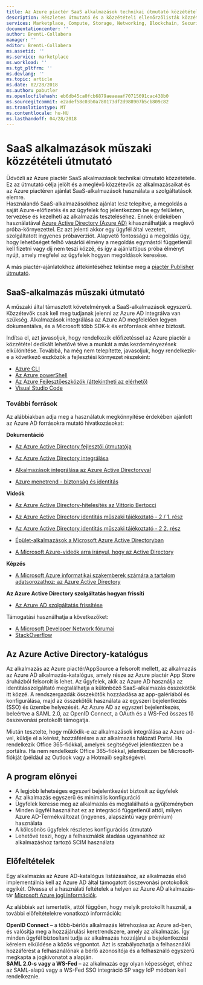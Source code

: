 ```yaml
---
title: Az Azure piactér SaaS alkalmazások technikai útmutató közzététele
description: Részletes útmutató és a közzétételi ellenőrzőlisták közzétételéhez SaaS-alkalmazásokhoz az Azure piactéren
services: Marketplace, Compute, Storage, Networking, Blockchain, Security, SaaS
documentationcenter: ''
author: BrentL-Collabera
manager: ''
editor: BrentL-Collabera
ms.assetid: ''
ms.service: marketplace
ms.workload: ''
ms.tgt_pltfrm: ''
ms.devlang: ''
ms.topic: article
ms.date: 02/28/2018
ms.author: pabutler
ms.openlocfilehash: eb6db45ca0fcb6879aeaeaaf70715691cac438b0
ms.sourcegitcommit: e2adef58c03b0a780173df2d988907b5cb809c82
ms.translationtype: MT
ms.contentlocale: hu-HU
ms.lasthandoff: 04/28/2018
---
```

# <a name="saas-applications-technical-publishing-guide"></a>SaaS alkalmazások műszaki közzétételi útmutató

Üdvözli az Azure piactér SaaS alkalmazások technikai útmutató közzététele. Ez az útmutató célja jelölt és a meglévő közzétevők az alkalmazásaikat és az Azure piactéren ajánlat SaaS-alkalmazások használata a szolgáltatások elemre.  
Használandó SaaS-alkalmazásokhoz ajánlat lesz telepítve, a megoldás a saját Azure-előfizetés és az ügyfelek fog jelentkezzen be egy felületen, tervezése és kezelheti az alkalmazás teszteléséhez. Ennek érdekében használatával [Azure Active Directory (Azure AD)](https://docs.microsoft.com/azure/active-directory/active-directory-whatis) kihasználhatják a meglévő próba-környezettel. Ez azt jelenti akkor egy ügyfél által vezetett, szolgáltatott ingyenes próbaverziót. Alapvető fontosságú a megoldás úgy, hogy lehetőséget felhő vásárlói élmény a megoldás egymástól függetlenül kell fizetni vagy díj nem teszi közzé, és így a ajánlattípus próba élményt nyújt, amely megfelel az ügyfelek hogyan megoldások keresése.  

A más piactér-ajánlatokhoz áttekintéséhez tekintse meg a [piactér Publisher útmutató](https://aka.ms/sellerguide).

## <a name="saas-application-technical-guidance"></a>SaaS-alkalmazás műszaki útmutató
A műszaki által támasztott követelmények a SaaS-alkalmazások egyszerű. Közzétevők csak kell meg tudjanak jelenni az Azure AD integrálva van szükség.  Alkalmazások integrálása az Azure AD megfelelően legyen dokumentálva, és a Microsoft több SDK-k és erőforrások ehhez biztosít.  

Indítsa el, azt javasoljuk, hogy rendelkezik előfizetéssel az Azure piactér a közzététel dedikált lehetővé téve a munkát a más kezdeményezések elkülönítése. Továbbá, ha még nem telepítette, javasoljuk, hogy rendelkezik-e a következő eszközök a fejlesztési környezet részeként: 
- [Azure CLI](https://docs.microsoft.com/cli/azure/install-azure-cli?view=azure-cli-latest)  
- [Az Azure powerShell](https://docs.microsoft.com/powershell/azure/overview?view=azurermps-5.0.0)  
- [Az Azure Fejlesztőeszközök (áttekintheti az elérhető)](https://azure.microsoft.com/tools/)  
- [Visual Studio Code](https://code.visualstudio.com/)  

### <a name="resources"></a>További források
Az alábbiakban adja meg a használatuk megkönnyítése érdekében ajánlott az Azure AD forrásokra mutató hivatkozásokat: 

**Dokumentáció**

- [Az Azure Active Directory fejlesztői útmutatója](https://docs.microsoft.com/azure/active-directory/develop/active-directory-developers-guide)

- [Az Azure Active Directory integrálása](https://docs.microsoft.com/azure/active-directory/develop/active-directory-how-to-integrate)

- [Alkalmazások integrálása az Azure Active Directoryval](https://docs.microsoft.com/azure/active-directory/develop/active-directory-integrating-applications)

- [Azure menetrend - biztonság és identitás](https://azure.microsoft.com/roadmap/?category=security-identity)

**Videók**

- [Az Azure Active Directory-hitelesítés az Vittorio Bertocci](https://channel9.msdn.com/Shows/XamarinShow/Episode-27-Azure-Active-Directory-Authentication-with-Vittorio-Bertocci?term=azure%20active%20directory%20integration)

- [Az Azure Active Directory identitás műszaki tájékoztató - 2 / 1. rész](https://channel9.msdn.com/Blogs/MVP-Enterprise-Mobility/Azure-Active-Directory-Identity-Technical-Briefing-Part-1-of-2?term=azure%20active%20directory%20integration)

- [Az Azure Active Directory identitás műszaki tájékoztató - 2 2. rész](https://channel9.msdn.com/Blogs/MVP-Azure/Azure-Active-Directory-Identity-Technical-Briefing-Part-2-of-2?term=azure%20active%20directory%20integration)

- [Épület-alkalmazások a Microsoft Azure Active Directoryban](https://channel9.msdn.com/Blogs/Windows-Development-for-the-Enterprise/Building-Apps-with-Microsoft-Azure-Active-Directory?term=azure%20active%20directory%20integration)

- [A Microsoft Azure-videók arra irányul, hogy az Active Directory](https://azure.microsoft.com/resources/videos/index/?services=active-directory)

**Képzés**  
- [A Microsoft Azure informatikai szakemberek számára a tartalom adatsorozathoz: az Azure Active Directory](https://mva.microsoft.com/en-US/training-courses/microsoft-azure-for-it-pros-content-series-azure-active-directory-16754?l=N0e23wtxC_2106218965)

**Az Azure Active Directory szolgáltatás hogyan frissíti**  
- [Az Azure AD szolgáltatás frissítése](https://azure.microsoft.com/updates/?product=active-directory)

Támogatási használhatja a következőket:
- [A Microsoft Developer Network fórumai](https://social.msdn.microsoft.com/Forums/azure/en-US/home?forum=WindowsAzureAD)
- [StackOverflow](https://stackoverflow.com/questions/tagged/azure-active-directory)

## <a name="the-azure-active-directory-gallery"></a>Az Azure Active Directory-katalógus
Az alkalmazás az Azure piactér/AppSource a felsorolt mellett, az alkalmazás az Azure AD alkalmazás-katalógus, amely része az Azure piactér App Store áruházból felsorolt is lehet. Az ügyfelek, akik az Azure AD használja az identitásszolgáltató megtalálhatja a különböző SaaS-alkalmazás összekötők itt közzé. A rendszergazdák összekötők hozzáadása az app-galériából és konfigurálása, majd az összekötők használata az egyszeri bejelentkezés (SSO) és üzembe helyezését. Az Azure AD az egyszeri bejelentkezés, beleértve a SAML 2.0, az OpenID Connect, a OAuth és a WS-Fed összes fő összevonási protokollt támogatja.  

Miután tesztelte, hogy működik-e az alkalmazások integrálása az Azure ad-vel, küldje el a kérést, hozzáférésre a az alkalmazás hálózati Portal. Ha rendelkezik Office 365-fiókkal, amelyek segítségével jelentkezzen be a portálra. Ha nem rendelkezik Office 365-fiókkal, jelentkezzen be Microsoft-fiókját (például az Outlook vagy a Hotmail) segítségével.

## <a name="program-benefits"></a>A program előnyei
- A legjobb lehetséges egyszeri bejelentkezést biztosít az ügyfelek
- Az alkalmazás egyszerű és minimális konfiguráció
- Ügyfelek keresse meg az alkalmazás és megtalálható a gyűjteményben
- Minden ügyfél használhat ez az integráció függetlenül attól, milyen Azure AD-Termékváltozat (ingyenes, alapszintű vagy prémium) használata
- A kölcsönös ügyfelek részletes konfigurációs útmutató
- Lehetővé teszi, hogy a felhasználók átadása ugyanahhoz az alkalmazáshoz tartozó SCIM használata

## <a name="prerequisites"></a>Előfeltételek
Egy alkalmazás az Azure AD-katalógus listázásához, az alkalmazás első implementálnia kell az Azure AD által támogatott összevonási protokollok egyikét. Olvassa el a használati feltételek a helyen az Azure AD alkalmazás-tár [Microsoft Azure jogi információk](https://azure.microsoft.com/support/legal/).  

Az alábbiak azt ismertetik, attól függően, hogy melyik protokollt használ, a további előfeltételekre vonatkozó információk:

**OpenID Connect** – a több-bérlős alkalmazás létrehozása az Azure ad-ben, és valósítja meg a hozzájárulási keretrendszere, amely az alkalmazás. Így minden ügyfél biztosítani tudja az alkalmazás hozzájárul a bejelentkezési kérelem elküldése a közös végpontot. Azt is szabályozhatja a felhasználói hozzáférést a felhasználónak a bérlő azonosítója és a felhasználó egyszerű megkapta a jogkivonatot a alapján.  
**SAML 2.0-s vagy a WS-Fed** – az alkalmazás egy olyan képességet, ehhez az SAML-alapú vagy a WS-Fed SSO integráció SP vagy IdP módban kell rendelkeznie.
